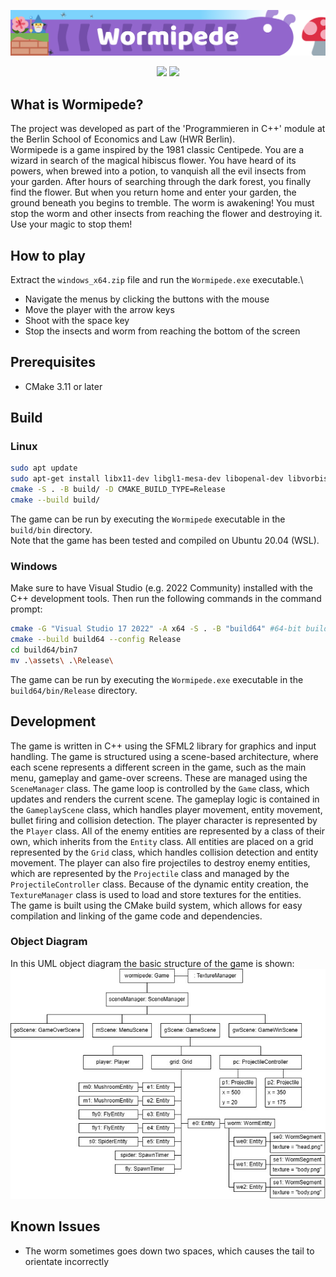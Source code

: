 ![Banner Image](/banner.png)

<p align="center">
  <img src="https://github.com/paulpaulsen55/wormipede/actions/workflows/ci.yml/badge.svg" />
  <img src="https://badgen.net/github/release/paulpaulsen55/wormipede" />
</p>

## What is Wormipede?

The project was developed as part of the 'Programmieren in C++' module at the Berlin School of Economics and Law (HWR
Berlin).\
Wormipede is a game inspired by the 1981 classic Centipede. You are a wizard in search of the magical hibiscus flower.
You have heard of its powers, when brewed into a potion, to vanquish all the evil insects from your garden. After hours
of searching through the dark forest, you finally find the flower. But when you return home and enter your garden, the
ground beneath you begins to tremble. The worm is awakening! You must stop the worm and other insects from reaching the
flower and destroying it. Use your magic to stop them!

## How to play
Extract the `windows_x64.zip` file and run the `Wormipede.exe` executable.\
- Navigate the menus by clicking the buttons with the mouse
- Move the player with the arrow keys
- Shoot with the space key
- Stop the insects and worm from reaching the bottom of the screen

## Prerequisites

- CMake 3.11 or later

## Build

### Linux

```bash
sudo apt update 
sudo apt-get install libx11-dev libgl1-mesa-dev libopenal-dev libvorbis-dev libflac-dev libudev-dev libxrandr-dev libxcursor-dev libfreetype6-dev build-essential cmake
cmake -S . -B build/ -D CMAKE_BUILD_TYPE=Release
cmake --build build/
```
The game can be run by executing the `Wormipede` executable in the `build/bin` directory. \
Note that the game has been tested and compiled on Ubuntu 20.04 (WSL).

### Windows

Make sure to have Visual Studio (e.g. 2022 Community) installed with the C++ development tools. Then run the following
commands in the command prompt:

```bash
cmake -G "Visual Studio 17 2022" -A x64 -S . -B "build64" #64-bit build
cmake --build build64 --config Release
cd build64/bin7
mv .\assets\ .\Release\
```
The game can be run by executing the `Wormipede.exe` executable in the `build64/bin/Release` directory.

## Development

The game is written in C++ using the SFML2 library for graphics and input handling. The game is structured using a
scene-based architecture, where each scene represents a different screen in the game, such as the main menu, gameplay
and game-over screens. These are managed using the `SceneManager` class. The game loop is controlled by the `Game`
class,
which updates and renders the current scene. The gameplay logic is contained in the `GameplayScene` class, which handles
player movement, entity movement, bullet firing and collision detection. The player character is represented by
the `Player` class. All of the enemy entities are represented by a class of their own, which inherits from the `Entity`
class. All entities are placed on a grid represented by the `Grid` class, which handles collision detection and entity
movement. The player can also fire projectiles to destroy enemy entities, which are represented by the `Projectile`
class and managed by the `ProjectileController` class. Because of the dynamic entity creation, the `TextureManager`
class is used to load and store textures for the entities.\
The game is built using the CMake build system, which allows for easy compilation and linking of the game code and
dependencies.

### Object Diagram

In this UML object diagram the basic structure of the game is shown:
![Object Diagram](object-diagram.jpg)

## Known Issues

- The worm sometimes goes down two spaces, which causes the tail to orientate incorrectly
